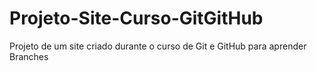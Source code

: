 # Projeto-Site-Curso-GitGitHub
 Projeto de um site criado durante o curso de Git e GitHub para aprender Branches
